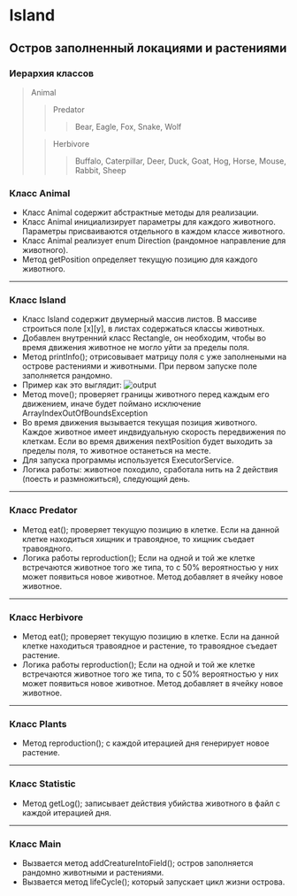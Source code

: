 # Island
## Остров заполненный локациями и растениями

### Иерархия классов
> Animal
>> Predator
>>> Bear, Eagle, Fox, Snake, Wolf
>
>> Herbivore
>>> Buffalo, Caterpillar, Deer, Duck, Goat, Hog, Horse, Mouse, Rabbit, Sheep


### Класс Animal
* Класс Animal содержит абстрактные методы для реализации.
* Класс Animal инициализирует параметры для каждого животного. Параметры присваиваются отдельного в каждом классе животного.
* Класс Animal реализует enum Direction (рандомное направление для животного).
* Метод getPosition определяет текущую позицию для каждого животного.
--------------------------------------------------------------------------------------------------------------
### Класс Island
* Класс Island содержит двумерный массив листов. В массиве строиться поле [x][y], в листах содержаться классы животных.
* Добавлен внутренний класс Rectangle, он необходим, чтобы во время движения животное не могло уйти за пределы поля.
* Метод printInfo(); отрисовывает матрицу поля с уже заполнеными на острове растениями и животными. При первом запуске поле заполняется рандомно.
* Пример как это выглядит:
![output](https://downloader.disk.yandex.ru/preview/652c9605909a69e7a390763184cd25ee13bf565a99efd25aae0b7743be0809ce/6321ea2e/TDY_HwcmkYORhISaYQGqwO6pVpeKiIY0NqW4keaB7kyZsmzE_O3QToIUeA9YGuOizNq_TZxx6aBuL9ERgzG5Aw%3D%3D?uid=0&filename=animal.png&disposition=inline&hash=&limit=0&content_type=image%2Fpng&owner_uid=0&tknv=v2&size=2048x2048)
* Метод move(); проверяет границы животного перед каждым его движением, иначе будет поймано исключение ArrayIndexOutOfBoundsException
* Во время движения вызывается текущая позиция животного. Каждое животное имеет индвидуальную скорость передвижения по клеткам. Если во время движения nextPosition будет выходить за пределы поля, то животное останеться на месте.
* Для запуска программы используется ExecutorService.
* Логика работы: животное походило, сработала нить на 2 действия (поесть и размножиться), следующий день.
--------------------------------------------------------------------------------------------------------------
### Класс Predator
* Метод eat(); проверяет текущую позицию в клетке. Если на данной клетке находиться хищник и травоядное, то хищник съедает травоядного.
* Логика работы reproduction(); Если на одной и той же клетке встречаются животное того же типа, то c 50% вероятностью у них может появиться новое животное. Метод добавляет в ячейку новое животное.
--------------------------------------------------------------------------------------------------------------
### Класс Herbivore
* Метод eat(); проверяет текущую позицию в клетке. Если на данной клетке находиться травоядное и растение, то травоядное съедает растение.
* Логика работы reproduction(); Если на одной и той же клетке встречаются животное того же типа, то c 50% вероятностью у них может появиться новое животное. Метод добавляет в ячейку новое животное.
--------------------------------------------------------------------------------------------------------------
### Класс Plants
* Метод reproduction(); с каждой итерацией дня генерирует новое растение.
--------------------------------------------------------------------------------------------------------------
### Класс Statistic
* Метод getLog(); записывает действия убийства животного в файл с каждой итерацией дня.
--------------------------------------------------------------------------------------------------------------
### Класс Main
* Вызвается метод addCreatureIntoField(); остров заполняется рандомно животными и растениями.
* Вызвается метод lifeCycle(); который запускает цикл жизни острова.




